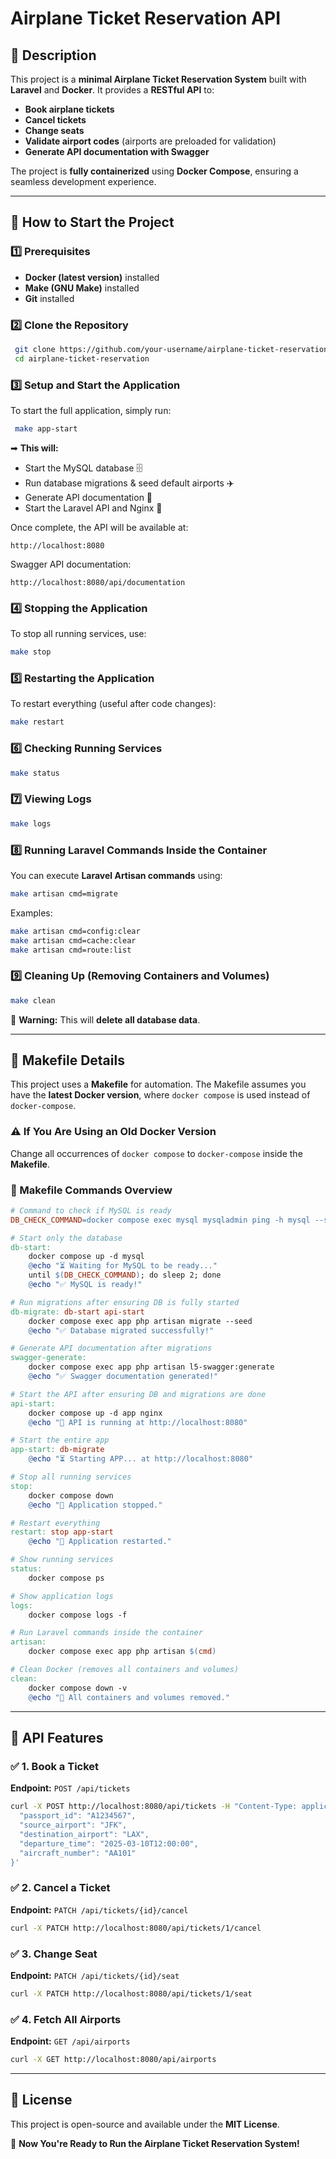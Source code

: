 # **Airplane Ticket Reservation API**

## **📌 Description**
This project is a **minimal Airplane Ticket Reservation System** built with **Laravel** and **Docker**. It provides a **RESTful API** to:

- **Book airplane tickets**
- **Cancel tickets**
- **Change seats**
- **Validate airport codes** (airports are preloaded for validation)
- **Generate API documentation with Swagger**

The project is **fully containerized** using **Docker Compose**, ensuring a seamless development experience.

---

## **🚀 How to Start the Project**

### **1️⃣ Prerequisites**
- **Docker (latest version)** installed
- **Make (GNU Make)** installed
- **Git** installed

### **2️⃣ Clone the Repository**
```sh
 git clone https://github.com/your-username/airplane-ticket-reservation.git
 cd airplane-ticket-reservation
```

### **3️⃣ Setup and Start the Application**
To start the full application, simply run:
```sh
 make app-start
```
➡ **This will:**
- Start the MySQL database 🗄️
- Run database migrations & seed default airports ✈️
- Generate API documentation 📜
- Start the Laravel API and Nginx 🚀

Once complete, the API will be available at:
```
http://localhost:8080
```
Swagger API documentation:
```
http://localhost:8080/api/documentation
```

### **4️⃣ Stopping the Application**
To stop all running services, use:
```sh
make stop
```

### **5️⃣ Restarting the Application**
To restart everything (useful after code changes):
```sh
make restart
```

### **6️⃣ Checking Running Services**
```sh
make status
```

### **7️⃣ Viewing Logs**
```sh
make logs
```

### **8️⃣ Running Laravel Commands Inside the Container**
You can execute **Laravel Artisan commands** using:
```sh
make artisan cmd=migrate
```
Examples:
```sh
make artisan cmd=config:clear
make artisan cmd=cache:clear
make artisan cmd=route:list
```

### **9️⃣ Cleaning Up (Removing Containers and Volumes)**
```sh
make clean
```
🚨 **Warning:** This will **delete all database data**.

---

## **🔧 Makefile Details**
This project uses a **Makefile** for automation. The Makefile assumes you have the **latest Docker version**, where `docker compose` is used instead of `docker-compose`.

### **⚠️ If You Are Using an Old Docker Version**
Change all occurrences of `docker compose` to `docker-compose` inside the **Makefile**.

### **📜 Makefile Commands Overview**
```makefile
# Command to check if MySQL is ready
DB_CHECK_COMMAND=docker compose exec mysql mysqladmin ping -h mysql --silent

# Start only the database
db-start:
	docker compose up -d mysql
	@echo "⏳ Waiting for MySQL to be ready..."
	until $(DB_CHECK_COMMAND); do sleep 2; done
	@echo "✅ MySQL is ready!"

# Run migrations after ensuring DB is fully started
db-migrate: db-start api-start
	docker compose exec app php artisan migrate --seed
	@echo "✅ Database migrated successfully!"

# Generate API documentation after migrations
swagger-generate:
	docker compose exec app php artisan l5-swagger:generate
	@echo "✅ Swagger documentation generated!"

# Start the API after ensuring DB and migrations are done
api-start:
	docker compose up -d app nginx
	@echo "🚀 API is running at http://localhost:8080"

# Start the entire app
app-start: db-migrate
	@echo "⏳ Starting APP... at http://localhost:8080"

# Stop all running services
stop:
	docker compose down
	@echo "🛑 Application stopped."

# Restart everything
restart: stop app-start
	@echo "🔄 Application restarted."

# Show running services
status:
	docker compose ps

# Show application logs
logs:
	docker compose logs -f

# Run Laravel commands inside the container
artisan:
	docker compose exec app php artisan $(cmd)

# Clean Docker (removes all containers and volumes)
clean:
	docker compose down -v
	@echo "🧹 All containers and volumes removed."
```

---

## **📌 API Features**
### ✅ **1. Book a Ticket**
**Endpoint:** `POST /api/tickets`
```sh
curl -X POST http://localhost:8080/api/tickets -H "Content-Type: application/json" -d '{
  "passport_id": "A1234567",
  "source_airport": "JFK",
  "destination_airport": "LAX",
  "departure_time": "2025-03-10T12:00:00",
  "aircraft_number": "AA101"
}'
```
### ✅ **2. Cancel a Ticket**
**Endpoint:** `PATCH /api/tickets/{id}/cancel`
```sh
curl -X PATCH http://localhost:8080/api/tickets/1/cancel
```
### ✅ **3. Change Seat**
**Endpoint:** `PATCH /api/tickets/{id}/seat`
```sh
curl -X PATCH http://localhost:8080/api/tickets/1/seat
```
### ✅ **4. Fetch All Airports**
**Endpoint:** `GET /api/airports`
```sh
curl -X GET http://localhost:8080/api/airports
```

---

## **📜 License**
This project is open-source and available under the **MIT License**.

🚀 **Now You're Ready to Run the Airplane Ticket Reservation System!**


